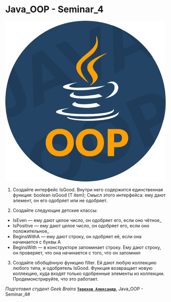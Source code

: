 # Java_OOP - Seminar_4

![pictures java for oop](https://raw.githubusercontent.com/Terekhov-A-S/Java_OOP_Seminar_2/main/Icon_Java_OOP_Advanced.png)



1. Создайте интерфейс IsGood<T>. 
Внутри него содержится единственная функция:
boolean isGood (T item);
Смысл этого интерфейса: 
ему дают элемент, он его одобряет или не одобряет.

2. Создайте следующие детские классы:
- IsEven — ему дают целое число, 
он одобряет его, если оно чётное_
- IsPositive — ему дают целое число, 
он одобряет его, если оно положительное_
- BeginsWithA — ему дают строку, он одобряет её,
если она начинается с буквы A
- BeginsWith — в конструкторе запоминает строку. 
Ему дают строку, он проверяет, 
что она начинается с того, что он запомнил

3. Создайте обобщённую функцию filter. 
Ей дают любую коллекцию любого типа, 
и одобрятель IsGood.
Функция возвращает новую коллекцию, 
куда входят только одобренные элементы из коллекции.
Продемонстрируйте, что это работает.


*Подготовил студент Geek Brains* [**`Терехов Александр`**](https://gb.ru/users/7696463), Java_OOP - Seminar_4#
